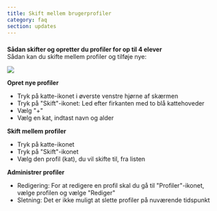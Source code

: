 ```yaml
---
title: Skift mellem brugerprofiler
category: faq
section: updates
---
```

### 


**Sådan skifter og opretter du profiler for op til 4 elever**  
Sådan kan du skifte mellem profiler og tilføje nye:



![](https://help.studycat.com/hc/article_attachments/32456628954137)



**Opret nye profiler**


* Tryk på katte-ikonet i øverste venstre hjørne af skærmen
* Tryk på "Skift"-ikonet: Led efter firkanten med to blå kattehoveder
* Vælg "+"
* Vælg en kat, indtast navn og alder


**Skift mellem profiler**


* Tryk på katte-ikonet
* Tryk på "Skift"-ikonet
* Vælg den profil (kat), du vil skifte til, fra listen


**Administrer profiler**


* Redigering: For at redigere en profil skal du gå til "Profiler"-ikonet, vælge profilen og vælge "Rediger"
* Sletning: Det er ikke muligt at slette profiler på nuværende tidspunkt